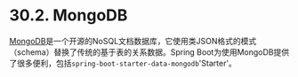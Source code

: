 # 30.2. MongoDB

[MongoDB](http://www.mongodb.com/)是一个开源的NoSQL文档数据库，它使用类JSON格式的模式（schema）替换了传统的基于表的关系数据。Spring Boot为使用MongoDB提供了很多便利，包括`spring-boot-starter-data-mongodb`'Starter'。

